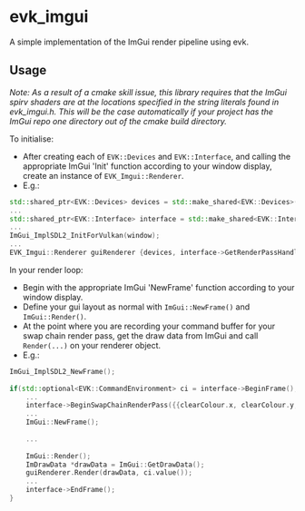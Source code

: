 # evk_imgui

A simple implementation of the ImGui render pipeline using evk.

## Usage

*Note: As a result of a cmake skill issue, this library requires that the ImGui spirv shaders are at the locations specified in the string literals found in evk_imgui.h. This will be the case automatically if your project has the ImGui repo one directory out of the cmake build directory.*

To initialise:

- After creating each of `EVK::Devices` and `EVK::Interface`, and calling the appropriate ImGui 'Init' function according to your window display, create an instance of `EVK_Imgui::Renderer`.
- E.g.:
```c++
std::shared_ptr<EVK::Devices> devices = std::make_shared<EVK::Devices>(...);
...
std::shared_ptr<EVK::Interface> interface = std::make_shared<EVK::Interface>(devices);
...
ImGui_ImplSDL2_InitForVulkan(window);
...
EVK_Imgui::Renderer guiRenderer {devices, interface->GetRenderPassHandle()};
```

In your render loop:

- Begin with the appropriate ImGui 'NewFrame' function according to your window display.
- Define your gui layout as normal with `ImGui::NewFrame()` and `ImGui::Render()`.
- At the point where you are recording your command buffer for your swap chain render pass, get the draw data from ImGui and call `Render(...)` on your renderer object.
- E.g.:
```c++
ImGui_ImplSDL2_NewFrame();
		
if(std::optional<EVK::CommandEnvironment> ci = interface->BeginFrame(); ci.has_value()){
	...
	interface->BeginSwapChainRenderPass({{clearColour.x, clearColour.y, clearColour.z, 1.0f}});
	...
	ImGui::NewFrame();
	
	...
	
	ImGui::Render();
	ImDrawData *drawData = ImGui::GetDrawData();
	guiRenderer.Render(drawData, ci.value());
	...
	interface->EndFrame();
}
```